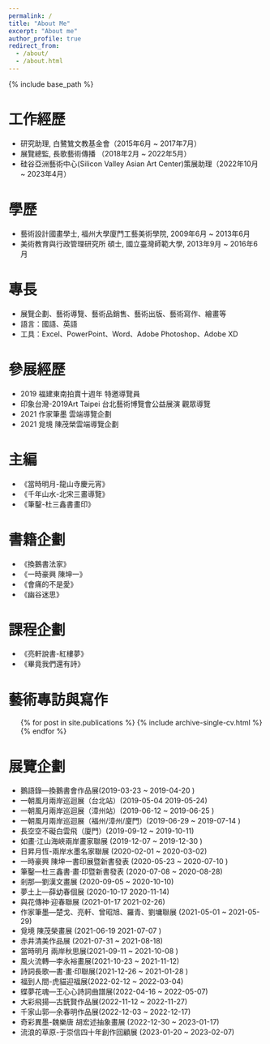 ```yaml
---
permalink: /
title: "About Me"
excerpt: "About me"
author_profile: true
redirect_from: 
  - /about/
  - /about.html
---
```

{% include base_path %}

工作經歷
======
* 研究助理, 白鷺鷥文教基金會（2015年6月 ~ 2017年7月） 
* 展覽總監, 長歌藝術傳播 （2018年2月 ~ 2022年5月）
* 硅谷亞洲藝術中心(Silicon Valley Asian Art Center)策展助理（2022年10月 ~ 2023年4月）

學歷
======
* 藝術設計國畫學士, 福州大學廈門工藝美術學院, 2009年6月 ~ 2013年6月
* 美術教育與行政管理研究所 碩士, 國立臺灣師範大學, 2013年9月 ~ 2016年6月

專長
======
* 展覽企劃、藝術導覽、藝術品銷售、藝術出版、藝術寫作、繪畫等
* 語言：國語、英語 
* 工具：Excel、PowerPoint、Word、Adobe Photoshop、Adobe XD

參展經歷
======
* 2019 福建東南拍賣十週年 特邀導覽員
* 印象台灣-2019Art Taipei  台北藝術博覽會公益展演 觀眾導覽
* 2021 作家筆墨 雲端導覽企劃
* 2021 覓境 陳茂榮雲端導覽企劃


主編
======
* 《當時明月-龍山寺慶元宵》
* 《千年山水-北宋三畫導覽》
* 《筆鑿-杜三鑫書畫印》

書籍企劃
======
* 《換鵝書法家》
* 《一時豪興 陳坤一》
* 《會痛的不是愛》
* 《幽谷迷思》

課程企劃
======
* 《亮軒說書-紅樓夢》
* 《畢竟我們還有詩》

藝術專訪與寫作
======
  <ul>{% for post in site.publications %}
    {% include archive-single-cv.html %}
  {% endfor %}</ul>
  
  
展覽企劃
======
* 鵝語錄—換鵝書會作品展(2019-03-23 ~ 2019-04-20 )
* 一朝風月兩岸巡迴展（台北站）(2019-05-04 2019-05-24)
* 一朝風月兩岸巡迴展（漳州站）(2019-06-12 ~ 2019-06-25 )
* 一朝風月兩岸巡迴展（福州/漳州/廈門）(2019-06-29 ~ 2019-07-14 )
* 長空空不礙白雲飛（廈門）(2019-09-12 ~ 2019-10-11)
* 如畫·江山海峽兩岸畫家聯展 (2019-12-07 ~ 2019-12-30 )
* 日昇月恆-兩岸水墨名家聯展 (2020-02-01 ~ 2020-03-02)
* 一時豪興 陳坤一書印展暨新書發表 (2020-05-23 ~ 2020-07-10 )
* 筆鑿—杜三鑫書·畫·印暨新書發表 (2020-07-08 ~ 2020-08-28)
* 剎那—劉漢文畫展 (2020-09-05 ~ 2020-10-10)
* 夢土上—薛幼春個展 (2020-10-17 2020-11-14)
* 與花傳神·迎春聯展 (2021-01-17 2021-02-26)
* 作家筆墨—楚戈、亮軒、曾昭旭、羅青、劉墉聯展 (2021-05-01 ~ 2021-05-29)
* 覓境 陳茂榮畫展 (2021-06-19 2021-07-07 )
* 赤井清美作品展 (2021-07-31 ~ 2021-08-18)
* 當時明月 兩岸秋思展(2021-09-11 ~ 2021-10-08 )
* 風火流轉—李永裕畫展(2021-10-23 ~ 2021-11-12)
* 詩詞長歌—書·畫·印聯展(2021-12-26 ~ 2021-01-28 )
* 福到人間-虎貓迎福展(2022-02-12 ~ 2022-03-04)
* 蝶夢花魂—王心心詩詞曲譜展(2022-04-16 ~ 2022-05-07)
* 大彩飛揚—古銑賢作品展(2022-11-12 ~ 2022-11-27)
* 千家山郭—余春明作品展(2022-12-03 ~ 2022-12-17)
* 奇彩異墨-魏樂唐 胡宏述抽象畫展 (2022-12-30 ~ 2023-01-17)
* 流浪的草原-于崇信四十年創作回顧展 (2023-01-20 ~ 2023-02-07)
